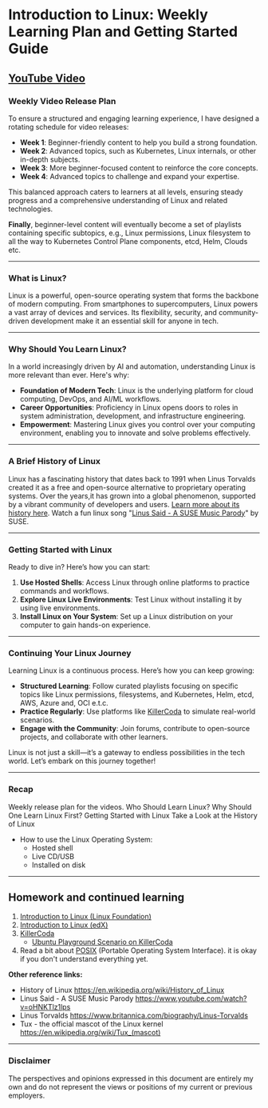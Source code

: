 # Introduction to Linux: Weekly Learning Plan and Getting Started Guide

## [YouTube Video](https://www.youtube.com/watch?v=XMQlhPtPryo)

### Weekly Video Release Plan

To ensure a structured and engaging learning experience, I have designed a rotating schedule for video releases:

- **Week 1**: Beginner-friendly content to help you build a strong foundation.
- **Week 2**: Advanced topics, such as Kubernetes, Linux internals, or other in-depth subjects.
- **Week 3**: More beginner-focused content to reinforce the core concepts.
- **Week 4**: Advanced topics to challenge and expand your expertise.

This balanced approach caters to learners at all levels, ensuring steady progress and a comprehensive understanding of Linux and related technologies.

**Finally**, beginner-level content will eventually become a set of playlists containing specific subtopics, e.g., Linux permissions, Linux filesystem to all the way to Kubernetes Control Plane components, etcd, Helm, Clouds etc.

---

### What is Linux?

Linux is a powerful, open-source operating system that forms the backbone of modern computing. From smartphones to supercomputers, Linux powers a vast array of devices and services. Its flexibility, security, and community-driven development make it an essential skill for anyone in tech.

---

### Why Should You Learn Linux?

In a world increasingly driven by AI and automation, understanding Linux is more relevant than ever. Here's why:

- **Foundation of Modern Tech**: Linux is the underlying platform for cloud computing, DevOps, and AI/ML workflows.
- **Career Opportunities**: Proficiency in Linux opens doors to roles in system administration, development, and infrastructure engineering.
- **Empowerment**: Mastering Linux gives you control over your computing environment, enabling you to innovate and solve problems effectively.

---

### A Brief History of Linux

Linux has a fascinating history that dates back to 1991 when Linus Torvalds created it as a free and open-source alternative to proprietary operating systems. Over the years,it has grown into a global phenomenon, supported by a vibrant community of developers and users. [Learn more about its history here](https://en.wikipedia.org/wiki/History_of_Linux). Watch a fun linux song "[Linus Said - A SUSE Music Parody](https://www.youtube.com/watch?v=oHNKTlz1lps)" by SUSE.

---

### Getting Started with Linux

Ready to dive in? Here’s how you can start:

1. **Use Hosted Shells**: Access Linux through online platforms to practice commands and workflows.
2. **Explore Linux Live Environments**: Test Linux without installing it by using live environments.
3. **Install Linux on Your System**: Set up a Linux distribution on your computer to gain hands-on experience.

---

### Continuing Your Linux Journey

Learning Linux is a continuous process. Here’s how you can keep growing:

- **Structured Learning**: Follow curated playlists focusing on specific topics like Linux permissions, filesystems, and Kubernetes, Helm, etcd, AWS, Azure and, OCI e.t.c.
- **Practice Regularly**: Use platforms like [KillerCoda](https://killercoda.com/) to simulate real-world scenarios.
- **Engage with the Community**: Join forums, contribute to open-source projects, and collaborate with other learners.

Linux is not just a skill—it’s a gateway to endless possibilities in the tech world. Let’s embark on this journey together!

---

### Recap

Weekly release plan for the videos.
Who Should Learn Linux?
Why Should One Learn Linux First?
Getting Started with Linux
Take a Look at the History of Linux

- How to use the Linux Operating System:
  - Hosted shell
  - Live CD/USB
  - Installed on disk  

---

## Homework and continued learning

1. [Introduction to Linux (Linux Foundation)](https://training.linuxfoundation.org/training/introduction-to-linux/)
2. [Introduction to Linux (edX)](https://www.edx.org/learn/linux/the-linux-foundation-introduction-to-linux)
3. [KillerCoda](https://killercoda.com/)
     - [Ubuntu Playground Scenario on KillerCoda](https://killercoda.com/playgrounds/scenario/ubuntu)
4. Read a bit about [POSIX](https://www.quobyte.com/storage-explained/posix-filesystem/) (Portable Operating System Interface). it is okay if you don't understand everything yet.

**Other reference links:**

- History of Linux  <https://en.wikipedia.org/wiki/History_of_Linux>
- Linus Said - A SUSE Music Parody <https://www.youtube.com/watch?v=oHNKTlz1lps>
- Linus Torvalds <https://www.britannica.com/biography/Linus-Torvalds>
- Tux - the official mascot of the Linux kernel <https://en.wikipedia.org/wiki/Tux_(mascot)>

---

### Disclaimer

The perspectives and opinions expressed in this document are entirely my own and do not represent the views or positions of my current or previous employers.
